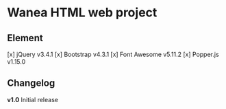# Wanea HTML web project

## Element
[x] jQuery v3.4.1
[x] Bootstrap v4.3.1
[x] Font Awesome v5.11.2
[x] Popper.js v1.15.0

## Changelog
**v1.0**
Initial release